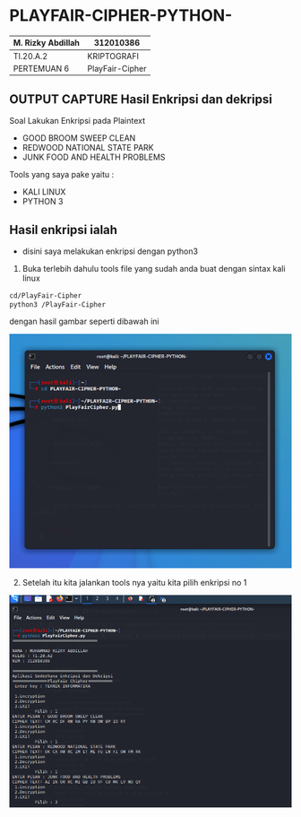 # PLAYFAIR-CIPHER-PYTHON-

| M. Rizky Abdillah     |       312010386       |
|-----------------------|-----------------------|
|    TI.20.A.2          |     KRIPTOGRAFI       |
|   PERTEMUAN 6         |   PlayFair-Cipher     |


## OUTPUT CAPTURE Hasil Enkripsi dan dekripsi

Soal Lakukan Enkripsi pada Plaintext 
  * GOOD BROOM SWEEP CLEAN
  * REDWOOD NATIONAL STATE PARK
  * JUNK FOOD AND HEALTH PROBLEMS
  
Tools yang saya pake yaitu : 
  * KALI LINUX
  * PYTHON 3
## Hasil enkripsi ialah
* disini saya melakukan enkripsi dengan python3
1. Buka terlebih dahulu tools file yang sudah anda buat dengan sintax kali linux
```
cd/PlayFair-Cipher
python3 /PlayFair-Cipher
```
dengan hasil gambar seperti dibawah ini

![image](foto1.png)

2. Setelah itu kita jalankan tools nya yaitu kita pilih enkripsi no 1

![image](2.png)

